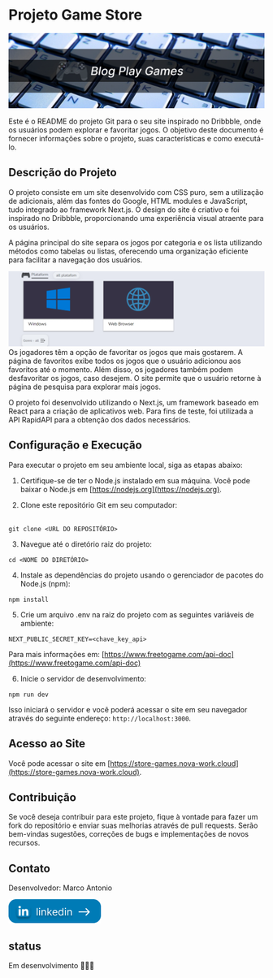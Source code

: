 # Projeto Game Store

![img](/images_readme/gitImage.png)

Este é o README do projeto Git para o seu site inspirado no Dribbble, onde os usuários podem explorar e favoritar jogos. O objetivo deste documento é fornecer informações sobre o projeto, suas características e como executá-lo.

## Descrição do Projeto

O projeto consiste em um site desenvolvido com CSS puro, sem a utilização de adicionais, além das fontes do Google, HTML modules e JavaScript, tudo integrado ao framework Next.js. O design do site é criativo e foi inspirado no Dribbble, proporcionando uma experiência visual atraente para os usuários.

A página principal do site separa os jogos por categoria e os lista utilizando métodos como tabelas ou listas, oferecendo uma organização eficiente para facilitar a navegação dos usuários.

![img](/images_readme/image_readme_1.png)
Os jogadores têm a opção de favoritar os jogos que mais gostarem. A página de favoritos exibe todos os jogos que o usuário adicionou aos favoritos até o momento. Além disso, os jogadores também podem desfavoritar os jogos, caso desejem. O site permite que o usuário retorne à página de pesquisa para explorar mais jogos.

O projeto foi desenvolvido utilizando o Next.js, um framework baseado em React para a criação de aplicativos web. Para fins de teste, foi utilizada a API RapidAPI para a obtenção dos dados necessários.

## Configuração e Execução

Para executar o projeto em seu ambiente local, siga as etapas abaixo:

1. Certifique-se de ter o Node.js instalado em sua máquina. Você pode baixar o Node.js em [https://nodejs.org](https://nodejs.org).

2. Clone este repositório Git em seu computador:

```

git clone <URL DO REPOSITÓRIO>

```

3. Navegue até o diretório raiz do projeto:

```
cd <NOME DO DIRETÓRIO>
```

4. Instale as dependências do projeto usando o gerenciador de pacotes do Node.js (npm):

```
npm install
```

5. Crie um arquivo .env na raiz do projeto com as seguintes variáveis de ambiente:

```
NEXT_PUBLIC_SECRET_KEY=<chave_key_api>
```

Para mais informações em: [https://www.freetogame.com/api-doc](https://www.freetogame.com/api-doc)

6. Inicie o servidor de desenvolvimento:

```
npm run dev
```

Isso iniciará o servidor e você poderá acessar o site em seu navegador através do seguinte endereço: `http://localhost:3000`.

## Acesso ao Site

Você pode acessar o site em [https://store-games.nova-work.cloud](https://store-games.nova-work.cloud).

## Contribuição

Se você deseja contribuir para este projeto, fique à vontade para fazer um fork do repositório e enviar suas melhorias através de pull requests. Serão bem-vindas sugestões, correções de bugs e implementações de novos recursos.

## Contato

Desenvolvedor: Marco Antonio

[![img](/images_readme/icon_get_to.png)](https://www.linkedin.com/in/marco-antonio-aa3024233)

## status

Em desenvolvimento 🚧🚧🚧
